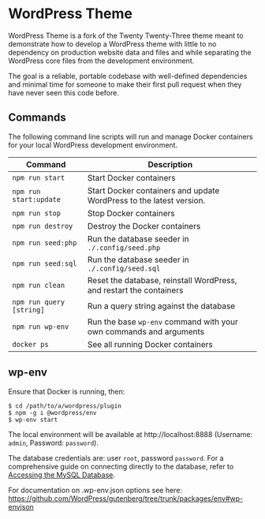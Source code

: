 # WordPress Theme

WordPress Theme is a fork of the Twenty Twenty-Three theme meant to demonstrate how to develop a WordPress theme with little to no dependency on production website data and files and while separating the WordPress core files from the development environment.

The goal is a reliable, portable codebase with well-defined dependencies and minimal time for someone to make their first pull request when they have never seen this code before.

## Commands

The following command line scripts will run and manage Docker containers for your local WordPress development environment.

| Command                  | Description                                                         |
| ------------------------ | ------------------------------------------------------------------- |
| `npm run start`          | Start Docker containers                                             |
| `npm run start:update`   | Start Docker containers and update WordPress to the latest version. |
| `npm run stop`           | Stop Docker containers                                              |
| `npm run destroy`        | Destroy the Docker containers                                       |
| `npm run seed:php`       | Run the database seeder in `./.config/seed.php`                     |
| `npm run seed:sql`       | Run the database seeder in `./.config/seed.sql`                     |
| `npm run clean`          | Reset the database, reinstall WordPress, and restart the containers |
| `npm run query [string]` | Run a query string against the database                             |
| `npm run wp-env`         | Run the base `wp-env` command with your own commands and arguments  |
| `docker ps`              | See all running Docker containers                                   |

## wp-env

Ensure that Docker is running, then:

```shell
$ cd /path/to/a/wordpress/plugin
$ npm -g i @wordpress/env
$ wp-env start
```

The local environment will be available at http://localhost:8888 (Username: `admin`, Password: `password`).

The database credentials are: user `root`, password `password`. For a comprehensive guide on connecting directly to the database, refer to [Accessing the MySQL Database](https://github.com/WordPress/gutenberg/blob/trunk/docs/contributors/code/getting-started-with-code-contribution.md#accessing-the-mysql-database).

For documentation on .wp-env.json options see here: https://github.com/WordPress/gutenberg/tree/trunk/packages/env#wp-envjson
